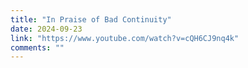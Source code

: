 ```yaml
---
title: "In Praise of Bad Continuity"
date: 2024-09-23
link: "https://www.youtube.com/watch?v=cQH6CJ9nq4k"
comments: ""
---
```


